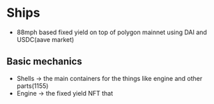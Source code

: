 # Ships


- 88mph based fixed yield on top of polygon mainnet using DAI and USDC(aave market)




## Basic mechanics 

- Shells -> the main containers for the things like engine and other parts(1155)
- Engine -> the fixed yield NFT that